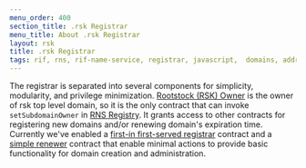 ```yaml
---
menu_order: 400
section_title: .rsk Registrar
menu_title: About .rsk Registrar
layout: rsk
title: .rsk Registrar
tags: rif, rns, rif-name-service, registrar, javascript,  domains, address, integrate, resolver, node, sdk, libraries, infrastructure, protocols, mvp, design, rbtc, defi, decentralized, quick-start, guides, tutorial, networks, dapps, tools, rsk, ethereum, smart-contracts, install, get-started, how-to, mainnet, testnet, contracts, wallets, web3, crypto
---
```


The registrar is separated into several components for simplicity, modularity, and privilege minimization. [Rootstock (RSK) Owner](rskowner) is the owner of rsk top level domain, so it is the only contract that can invoke `setSubdomainOwner` in [RNS Registry](../registry#setsubnodeowner). It grants access to other contracts for registering new domains and/or renewing domain's expiration time. Currently we've enabled a [first-in first-served registrar](registrars/fifs) contract and a [simple renewer](renewers/renewer) contract that enable minimal actions to provide basic functionality for domain creation and administration.
